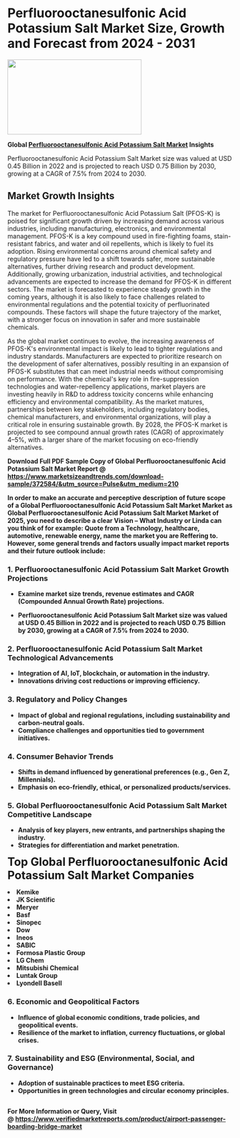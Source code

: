 <H1>Perfluorooctanesulfonic Acid Potassium Salt Market Size, Growth and Forecast from 2024 - 2031</H1><img class="aligncenter size-medium wp-image-584254" src="https://thirdeyenews.in/wp-content/uploads/2024/09/Global-Market-Research-300x168.jpeg" alt="" width="300" height="168" /><p><strong>Global&nbsp;<a href="https://www.marketsizeandtrends.com/download-sample/372584/&amp;utm_source=Pulse&amp;utm_medium=210">Perfluorooctanesulfonic Acid Potassium Salt Market</a> Insights</strong></p><p>Perfluorooctanesulfonic Acid Potassium Salt Market size was valued at USD 0.45 Billion in 2022 and is projected to reach USD 0.75 Billion by 2030, growing at a CAGR of 7.5% from 2024 to 2030.</p><p><h2>Market Growth Insights</h2> <p>The market for Perfluorooctanesulfonic Acid Potassium Salt (PFOS-K) is poised for significant growth driven by increasing demand across various industries, including manufacturing, electronics, and environmental management. PFOS-K is a key compound used in fire-fighting foams, stain-resistant fabrics, and water and oil repellents, which is likely to fuel its adoption. Rising environmental concerns around chemical safety and regulatory pressure have led to a shift towards safer, more sustainable alternatives, further driving research and product development. Additionally, growing urbanization, industrial activities, and technological advancements are expected to increase the demand for PFOS-K in different sectors. The market is forecasted to experience steady growth in the coming years, although it is also likely to face challenges related to environmental regulations and the potential toxicity of perfluorinated compounds. These factors will shape the future trajectory of the market, with a stronger focus on innovation in safer and more sustainable chemicals.</p> <p><strong></strong></p> <p>As the global market continues to evolve, the increasing awareness of PFOS-K's environmental impact is likely to lead to tighter regulations and industry standards. Manufacturers are expected to prioritize research on the development of safer alternatives, possibly resulting in an expansion of PFOS-K substitutes that can meet industrial needs without compromising on performance. With the chemical's key role in fire-suppression technologies and water-repellency applications, market players are investing heavily in R&D to address toxicity concerns while enhancing efficiency and environmental compatibility. As the market matures, partnerships between key stakeholders, including regulatory bodies, chemical manufacturers, and environmental organizations, will play a critical role in ensuring sustainable growth. By 2028, the PFOS-K market is projected to see compound annual growth rates (CAGR) of approximately 4–5%, with a larger share of the market focusing on eco-friendly alternatives.</p> <p><strong></p><p><span class=""><strong>Download Full PDF Sample Copy of Global Perfluorooctanesulfonic Acid Potassium Salt Market Report</strong> @ <a href="https://www.marketsizeandtrends.com/download-sample/372584/&amp;utm_source=Pulse&amp;utm_medium=210" target="_blank">https://www.marketsizeandtrends.com/download-sample/372584/&amp;utm_source=Pulse&amp;utm_medium=210</a></span></p><p>In order to make an accurate and perceptive description of future scope of a Global&nbsp;Perfluorooctanesulfonic Acid Potassium Salt Market Market as Global&nbsp;Perfluorooctanesulfonic Acid Potassium Salt Market Market of 2025, you need to describe a clear Vision &ndash; What Industry or Linda can you think of for example: Quote from a Technology, healthcare, automotive, renewable energy, name the market you are Reffering to. However, some general trends and factors usually impact market reports and their future outlook include:</p><h3>1.&nbsp;<strong>Perfluorooctanesulfonic Acid Potassium Salt Market Growth Projections</strong></h3><ul><li>Examine market size trends, revenue estimates and CAGR (Compounded Annual Growth Rate) projections.</li><li><p>Perfluorooctanesulfonic Acid Potassium Salt Market size was valued at USD 0.45 Billion in 2022 and is projected to reach USD 0.75 Billion by 2030, growing at a CAGR of 7.5% from 2024 to 2030.</p></li></ul><h3>2.&nbsp;<strong>Perfluorooctanesulfonic Acid Potassium Salt Market Technological Advancements</strong></h3><ul><li>Integration of AI, IoT, blockchain, or automation in the industry.</li><li>Innovations driving cost reductions or improving efficiency.</li></ul><h3>3.&nbsp;<strong>Regulatory and Policy Changes</strong></h3><ul><li>Impact of global and regional regulations, including sustainability and carbon-neutral goals.</li><li>Compliance challenges and opportunities tied to government initiatives.</li></ul><h3>4.&nbsp;<strong>Consumer Behavior Trends</strong></h3><ul><li>Shifts in demand influenced by generational preferences (e.g., Gen Z, Millennials).</li><li>Emphasis on eco-friendly, ethical, or personalized products/services.</li></ul><h3>5.&nbsp;<strong>Global Perfluorooctanesulfonic Acid Potassium Salt Market Competitive Landscape</strong></h3><ul><li>Analysis of key players, new entrants, and partnerships shaping the industry.</li><li>Strategies for differentiation and market penetration.</li></ul><p data-pm-slice="1 1 []"><span style="color: inherit; font-family: inherit; font-size: 25px;">Top Global Perfluorooctanesulfonic Acid Potassium Salt Market Companies</span></p><div class="" data-test-id=""><p><li>Kemike</li><li> JK Scientific</li><li> Meryer</li><li> Basf</li><li> Sinopec</li><li> Dow</li><li> Ineos</li><li> SABIC</li><li> Formosa Plastic Group</li><li> LG Chem</li><li> Mitsubishi Chemical</li><li> Luntak Group</li><li> Lyondell Basell</li></p></div><h3>6.&nbsp;<strong>Economic and Geopolitical Factors</strong></h3><ul><li>Influence of global economic conditions, trade policies, and geopolitical events.</li><li>Resilience of the market to inflation, currency fluctuations, or global crises.</li></ul><h3>7.&nbsp;<strong>Sustainability and ESG (Environmental, Social, and Governance)</strong></h3><ul><li>Adoption of sustainable practices to meet ESG criteria.</li><li>Opportunities in green technologies and circular economy principles.</li></ul><h2><strong style="font-size: 14px;">For More Information or Query, Visit @&nbsp;</strong><a style="background-color: #ffffff; font-size: 14px;" href="https://www.marketsizeandtrends.com/report/perfluorooctanesulfonic-acid-potassium-salt-market/" target="_blank">https://www.verifiedmarketreports.com/product/airport-passenger-boarding-bridge-market</a></h2>
